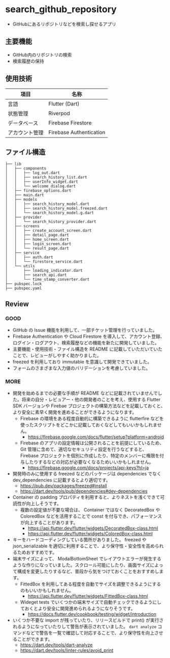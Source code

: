 # search_github_repository
- GitHubにあるリポジトリなどを検索し探せるアプリ

## 主要機能
- GitHub内のリポジトリの検索
- 検索履歴の保持

## 使用技術
| 項目 | 名称 |
|-|-|
| 言語 | Flutter (Dart) |
| 状態管理 | Riverpod |
| データベース | Firebase Firestore |
| アカウント管理 | Firebase Authentication |

## ファイル構造

```
├── lib
│   ├── components
│   │   ├── log_out.dart
│   │   ├── search_history_list.dart
│   │   ├── userInfo_widget.dart
│   │   └── welcome_dialog.dart
│   ├── firebase_options.dart
│   ├── main.dart
│   ├── models
│   │   ├── search_history_model.dart
│   │   ├── search_history_model.freezed.dart
│   │   └── search_history_model.g.dart
│   ├── provider
│   │   └── search_history_provider.dart
│   ├── screens
│   │   ├── create_account_screen.dart
│   │   ├── detail_page.dart
│   │   ├── home_screen.dart
│   │   ├── login_screen.dart
│   │   └── result_page.dart
│   ├── service
│   │   ├── auth.dart
│   │   └── firestore_service.dart
│   └── utils
│       ├── loading_indicator.dart
│       ├── search_api.dart
│       └── time_stamp_converter.dart
├── pubspec.lock
├── pubspec.yaml
```
## Review
### GOOD
- GitHub の Issue 機能を利用して、一部チケット管理を行っていました。
- Firebase Authentication や Cloud Firestore を導入して、アカウント登録、ログイン・ログアウト、検索履歴などの機能を新たに開発していました。
- 主要機能・使用技術・ファイル構造を README に記載していただいていたことで、レビューがしやすく助かりました。
- freezed を利用しており immutable を意識して開発できていました。
- フォームのさまざまな入力値のバリデーションを考慮していました。

### MORE

- 開発を始めるまでの必要な手順が README などに記載されていませんでした。将来の自分・レビュアー・他の開発者のことを考え、使用する Flutter SDK バージョンや Firebae プロジェクトの構築方法などを記載しておくと、より安全に素早く開発を進めることができるようになります。
  - Firebase の環境をある程度自動的に構築できるように flutterfire などを使ったスクリプトをどこかに記載しておくなどしてもいいかもしれません。
    - https://firebase.google.com/docs/flutter/setup?platform=android
  - Firebase のアプリの設定情報は公開されることを前提にしているため、 Git 管理に含めて、適切なセキュリティ設定を行うなどすると、 Firebase プロジェクトを個別に作成したり、特定のメンバーに権限を付与したりするなどの対応が必要なくなるためいいかもしれません。
    - https://firebase.google.com/docs/projects/api-keys?hl=ja
- 開発時のみに使用する freezed などのパッケージは dependencies でなく dev_dependencies に記載するとより適切です。
  - https://pub.dev/packages/freezed#install
  - https://dart.dev/tools/pub/dependencies#dev-dependencies
- Container の padding プロパティを利用すると、よりネストを浅くできて可読性が向上しそうです。
  - 複数の設定値が不要な場合は、 Container ではなく DecoratedBox や ColoredBox などを活用することで const を付与でき、パフォーマンスが向上することがあります。
    - https://api.flutter.dev/flutter/widgets/DecoratedBox-class.html
    - https://api.flutter.dev/flutter/widgets/ColoredBox-class.html
- キーをハードコーディングしている箇所がありました。 freezed や json_serializable を適切に利用することで、より保守性・安全性を高められるためおすすめです。
- 端末サイズによって、 ModalBottomSheet でレイアウトエラーが発生するような作りになっていました。スクロール可能にしたり、画面サイズによって構成を変更したりするなど、普段から気をつけておくことをおすすめします。
  - FittedBox を利用してある程度を自動でサイズを調整できるようにするのもいいかもしれません。
    - https://api.flutter.dev/flutter/widgets/FittedBox-class.html
  - Wideget tests でいくつかの端末サイズで自動チェックできるようにしておくとより安全に開発進められるようになりそうです。
    - https://docs.flutter.dev/cookbook/testing/widget/introduction
- いくつか不要な import が残っていたり、リリースビルドで print() が実行されるようになっていたりして警告が表示されていました。 `dart analyze` コマンドなどで警告を一覧で確認して対応することで、より保守性を向上させることができます。
  - https://dart.dev/tools/dart-analyze
  - https://dart.dev/tools/linter-rules/avoid_print
